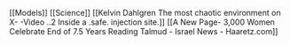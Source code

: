 [[Models]]
[[Science]]
[[KeIvin Dahlgren The most chaotic environment on X- -Video ..2 Inside a .safe. injection site.]]
[[A New Page- 3,000 Women Celebrate End of 7.5 Years Reading Talmud - Israel News - Haaretz.com]]